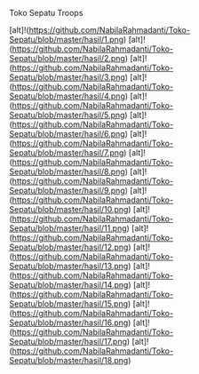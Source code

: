 Toko Sepatu Troops

[alt]!(https://github.com/NabilaRahmadanti/Toko-Sepatu/blob/master/hasil/1.png)
[alt]!(https://github.com/NabilaRahmadanti/Toko-Sepatu/blob/master/hasil/2.png)
[alt]!(https://github.com/NabilaRahmadanti/Toko-Sepatu/blob/master/hasil/3.png)
[alt]!(https://github.com/NabilaRahmadanti/Toko-Sepatu/blob/master/hasil/4.png)
[alt]!(https://github.com/NabilaRahmadanti/Toko-Sepatu/blob/master/hasil/5.png)
[alt]!(https://github.com/NabilaRahmadanti/Toko-Sepatu/blob/master/hasil/6.png)
[alt]!(https://github.com/NabilaRahmadanti/Toko-Sepatu/blob/master/hasil/7.png)
[alt]!(https://github.com/NabilaRahmadanti/Toko-Sepatu/blob/master/hasil/8.png)
[alt]!(https://github.com/NabilaRahmadanti/Toko-Sepatu/blob/master/hasil/9.png)
[alt]!(https://github.com/NabilaRahmadanti/Toko-Sepatu/blob/master/hasil/10.png)
[alt]!(https://github.com/NabilaRahmadanti/Toko-Sepatu/blob/master/hasil/11.png)
[alt]!(https://github.com/NabilaRahmadanti/Toko-Sepatu/blob/master/hasil/12.png)
[alt]!(https://github.com/NabilaRahmadanti/Toko-Sepatu/blob/master/hasil/13.png)
[alt]!(https://github.com/NabilaRahmadanti/Toko-Sepatu/blob/master/hasil/14.png)
[alt]!(https://github.com/NabilaRahmadanti/Toko-Sepatu/blob/master/hasil/15.png)
[alt]!(https://github.com/NabilaRahmadanti/Toko-Sepatu/blob/master/hasil/16.png)
[alt]!(https://github.com/NabilaRahmadanti/Toko-Sepatu/blob/master/hasil/17.png)
[alt]!(https://github.com/NabilaRahmadanti/Toko-Sepatu/blob/master/hasil/18.png)

